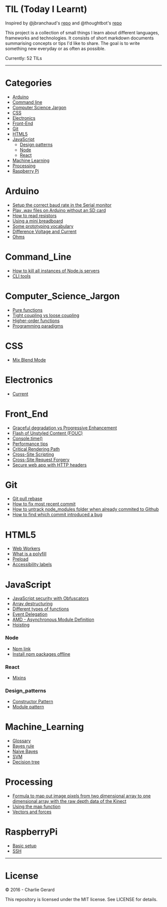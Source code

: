 # TIL (Today I Learnt)

Inspired by @jbranchaud's [repo](https://github.com/jbranchaud/til) and @thoughtbot's [repo](https://github.com/thoughtbot/til)

This project is a collection of small things I learn about different languages, frameworks and technologies.
It consists of short markdown documents summarising concepts or tips I'd like to share.
The goal is to write something new everyday or as often as possible.

Currently: 52 TILs

---

# Categories

* [Arduino](#arduino)
* [Command line](#command_line)
* [Computer Science Jargon](#computer_science_jargon)
* [CSS](#css)
* [Electronics](#electronics)
* [Front-End](#front_end)
* [Git](#git)
* [HTML5](#html5)
* [JavaScript](#javascript)
  * [Design patterns](#design_patterns)
  * [Node](#node)
  * [React](#react)
* [Machine Learning](#machine_learning)
* [Processing](#processing)
* [Raspberry Pi](#raspberryPi)


# Arduino

* [Setup the correct baud rate in the Serial monitor](arduino/baudRateSerialMonitor.md)
* [Play .wav files on Arduino without an SD card](arduino/wavFilesWithoutSdCard.md)
* [How to read resistors](arduino/resistors.md)
* [Using a mini breadboard](arduino/usingMiniBreadboard.md)
* [Some prototyping vocabulary](arduino/prototypingVocabulary.md)
* [Difference Voltage and Current](arduino/voltageCurrent.md)
* [Ohms](arduino/ohms.md)

# Command_Line

* [How to kill all instances of Node.js servers](commandLine/killNodeServers.md)
* [CLI tools](commandLine/cliTools.md)

# Computer_Science_Jargon
* [Pure functions](csJargon/pureFunctions.md)
* [Tight coupling vs loose coupling](csJargon/tightCouplingLooseCoupling.md)
* [Higher-order functions](csJargon/higherOrderFunctions.md)
* [Programming paradigms](csJargon/programmingParadigms.md)

# CSS
* [Mix Blend Mode](css/mixBlendMode.md)

# Electronics
* [Current](electronics/current.md)

# Front_End
* [Graceful degradation vs Progressive Enhancement](frontEnd/gracefulDegradationVsProgressiveEnhancement.md)
* [Flash of Unstyled Content (FOUC)](frontEnd/FOUC.md)
* [Console.time()](frontEnd/consoleTime.md)
* [Performance tips](frontEnd/performanceTips.md)
* [Critical Rendering Path](frontEnd/CriticalRenderingPath.md)
* [Cross-Site Scripting](frontEnd/CrossSiteScripting.md)
* [Cross-Site Request Forgery](frontEnd/CrossSiteRequestForgery.md)
* [Secure web app with HTTP headers](frontEnd/secureWebAppHTTPHeaders.md)

# Git

* [Git pull rebase](git/rebase.md)
* [How to fix most recent commit](git/amend.md)
* [How to untrack node_modules folder when already commited to Github](git/untrack_node_modules.md)
* [How to find which commit introduced a bug](git/git_bisect.md)

# HTML5

* [Web Workers](html/webWorkers.md)
* [What is a polyfill](html/polyfill.md)
* [Preload](html/preload.md)
* [Accessibility labels](html/accessibilityLabels.md)

# JavaScript

* [JavaScript security with Obfuscators](javascript/obfuscators.md)
* [Array destructuring](javascriot/destructuring.md)
* [Different types of functions](javascript/typesFunctions.md)
* [Event Delegation](javascript/eventDelegation.md)
* [AMD - Asynchronous Module Definition](javascript/amd.md)
* [Hoisting](javascript/hoisting.md)

### Node

* [Npm link](javascript/node/npmLink.md)
* [Install npm packages offline](javascript/node/installNpmPackagesOffline.md)

### React

* [Mixins](javascript/react/mixins.md)

### Design_patterns

* [Constructor Pattern](javascript/design_patterns/constructorPattern.md)
* [Module pattern](javascript/design_patterns/modulePattern.md)


# Machine_Learning

* [Glossary](machine_learning/glossary.md)
* [Bayes rule](machine_learning/bayesRule.md)
* [Naive Bayes](machine_learning/naiveBayes.md)
* [SVM](machine_learning/svm.md)
* [Decision tree](machine_learning/decisionTree.md)

# Processing

* [Formula to map out image pixels from two dimensional array to one dimensional array with the raw depth data of the Kinect](processing/rawDepthPixels.md)
* [Using the map function](processing/mapFunction.md)
* [Vectors and forces](processing/vectorsAndForces.md)

# RaspberryPi

* [Basic setup](raspberryPi/basicSetup.md)
* [SSH](raspberryPi/ssh.md)

---

# License

 © 2016 - Charlie Gerard

 This repository is licensed under the MIT license. See LICENSE for details.
